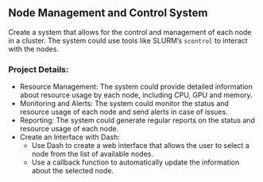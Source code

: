 ## Node Management and Control System

Create a system that allows for the control and management of each node in a cluster. The system could use tools like SLURM’s ```scontrol``` to interact with the nodes.

### Project Details:

- Resource Management: The system could provide detailed information about resource usage by each node, including CPU, GPU and memory.
- Monitoring and Alerts: The system could monitor the status and resource usage of each node and send alerts in case of issues.
- Reporting: The system could generate regular reports on the status and resource usage of each node.
- Create an Interface with Dash:
  - Use Dash to create a web interface that allows the user to select a node from the list of available nodes.
  - Use a callback function to automatically update the information about the selected node.
